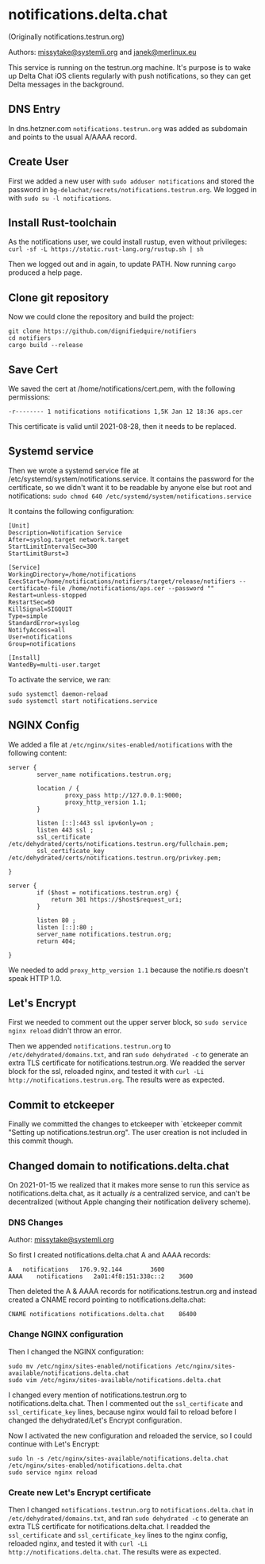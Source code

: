 # notifications.delta.chat

(Originally notifications.testrun.org)

Authors: missytake@systemli.org and janek@merlinux.eu

This service is running on the testrun.org machine. It's purpose is to wake up
Delta Chat iOS clients regularly with push notifications, so they can get Delta
messages in the background.

## DNS Entry

In dns.hetzner.com `notifications.testrun.org` was added as subdomain and
points to the usual  A/AAAA record.

## Create User

First we added a new user with `sudo adduser notifications` and stored the
password in `bg-delachat/secrets/notifications.testrun.org`. We logged in with
`sudo su -l notifications`.

## Install Rust-toolchain

As the notifications user, we could install rustup, even without privileges:
`curl -sf -L https://static.rust-lang.org/rustup.sh | sh`

Then we logged out and in again, to update PATH. Now running `cargo` produced a
help page.

## Clone git repository

Now we could clone the repository and build the project:

```
git clone https://github.com/dignifiedquire/notifiers
cd notifiers
cargo build --release
```

## Save Cert

We saved the cert at /home/notifications/cert.pem, with the following
permissions:

```
-r-------- 1 notifications notifications 1,5K Jan 12 18:36 aps.cer
```

This certificate is valid until 2021-08-28, then it needs to be replaced.

## Systemd service

Then we wrote a systemd service file at /etc/systemd/system/notifications.service.
It contains the password for the certificate, so we didn't want it to be
readable by anyone else but root and notifications: 
`sudo chmod 640 /etc/systemd/system/notifications.service`

It contains the following configuration:

```
[Unit]
Description=Notification Service
After=syslog.target network.target
StartLimitIntervalSec=300
StartLimitBurst=3

[Service]
WorkingDirectory=/home/notifications
ExecStart=/home/notifications/notifiers/target/release/notifiers --certificate-file /home/notifications/aps.cer --password ""
Restart=unless-stopped
RestartSec=60
KillSignal=SIGQUIT
Type=simple
StandardError=syslog
NotifyAccess=all
User=notifications
Group=notifications

[Install]
WantedBy=multi-user.target
```

To activate the service, we ran:

```
sudo systemctl daemon-reload
sudo systemctl start notifications.service
```

## NGINX Config

We added a file at `/etc/nginx/sites-enabled/notifications` with the following
content:

```
server {
        server_name notifications.testrun.org;

        location / {
                proxy_pass http://127.0.0.1:9000;
                proxy_http_version 1.1;
        }

        listen [::]:443 ssl ipv6only=on ;
        listen 443 ssl ; 
        ssl_certificate /etc/dehydrated/certs/notifications.testrun.org/fullchain.pem;
        ssl_certificate_key /etc/dehydrated/certs/notifications.testrun.org/privkey.pem;

}

server {
        if ($host = notifications.testrun.org) {
            return 301 https://$host$request_uri;
        }

        listen 80 ;
        listen [::]:80 ;
        server_name notifications.testrun.org;
        return 404;

}
```

We needed to add `proxy_http_version 1.1` because the notifie.rs doesn't speak
HTTP 1.0.

## Let's Encrypt

First we needed to comment out the upper server block, so `sudo service nginx
reload` didn't throw an error.

Then we appended `notifications.testrun.org` to `/etc/dehydrated/domains.txt`,
and ran `sudo dehydrated -c` to generate an extra TLS certificate for
notifications.testrun.org. We readded the server block for the ssl, reloaded
nginx, and tested it with `curl -Li http://notifications.testrun.org`. The
results were as expected.

## Commit to etckeeper

Finally we committed the changes to etckeeper with `etckeeper commit "Setting
up notifications.testrun.org". The user creation is not included in this commit
though.

## Changed domain to notifications.delta.chat

On 2021-01-15 we realized that it makes more sense to run this service as
notifications.delta.chat, as it actually *is* a centralized service, and can't
be decentralized (without Apple changing their notification delivery scheme).

### DNS Changes

Author: missytake@systemli.org

So first I created notifications.delta.chat A and AAAA records:

```
A	notifications	176.9.92.144		3600
AAAA	notifications	2a01:4f8:151:338c::2	3600
```

Then deleted the A & AAAA records for notifications.testrun.org and instead
created a CNAME record pointing to notifications.delta.chat:

```
CNAME notifications	notifications.delta.chat	86400
```

### Change NGINX configuration

Then I changed the NGINX configuration:

```
sudo mv /etc/nginx/sites-enabled/notifications /etc/nginx/sites-available/notifications.delta.chat
sudo vim /etc/nginx/sites-available/notifications.delta.chat
```

I changed every mention of notifications.testrun.org to
notifications.delta.chat. Then I commented out the `ssl_certificate` and
`ssl_certificate_key` lines, because nginx would fail to reload before I
changed the dehydrated/Let's Encrypt configuration.

Now I activated the new configuration and reloaded the service, so I could
continue with Let's Encrypt:

```
sudo ln -s /etc/nginx/sites-available/notifications.delta.chat /etc/nginx/sites-enabled/notifications.delta.chat
sudo service nginx reload
```

### Create new Let's Encrypt certificate

Then I changed `notifications.testrun.org` to `notifications.delta.chat` in
`/etc/dehydrated/domains.txt`, and ran `sudo dehydrated -c` to generate an
extra TLS certificate for notifications.delta.chat. I readded the
`ssl_certificate` and `ssl_certificate_key` lines to the nginx config, reloaded
nginx, and tested it with `curl -Li http://notifications.delta.chat`. The
results were as expected.

